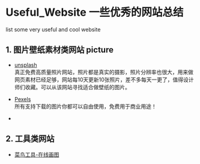 # Useful_Website 一些优秀的网站总结
list some very useful and cool website


## 1. 图片壁纸素材类网站 picture

- [unsplash](https://unsplash.com/) <br>
真正免费高质量照片网站，照片都是真实的摄影，照片分辨率也很大，用来做网页素材已经足够，网站每10天更新10张照片，差不多每天一更了，值得设计师们收藏。可以从该网站寻找适合做壁纸的图片。

- [Pexels](https://www.pexels.com/) <br>
所有支持下载的图片你都可以自由使用，免费用于商业用途！

- []()


## 2. 工具类网站

- [菜鸟工具-在线画图](https://c.runoob.com/more/shapefly-diagram/)

